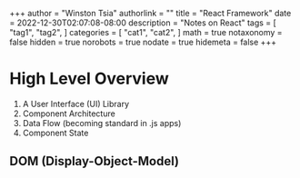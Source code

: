 +++
author = "Winston Tsia"
authorlink = ""
title = "React Framework"
date = 2022-12-30T02:07:08-08:00
description = "Notes on React"
tags = [
    "tag1",
    "tag2",
]
categories = [
    "cat1",
    "cat2",
]
math = true
notaxonomy = false
hidden = true
norobots = true
nodate = true
hidemeta = false
+++

# High Level Overview
1. A User Interface (UI) Library
2. Component Architecture
3. Data Flow (becoming standard in .js apps)
4. Component State

## DOM (Display-Object-Model)

